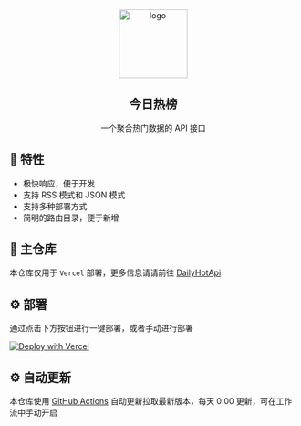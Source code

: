 <div align="center">
<img alt="logo" height="120" src="./public/favicon.png" width="120"/>
<h2>今日热榜</h2>
<p>一个聚合热门数据的 API 接口</p>
</div>

## 🚩 特性

- 极快响应，便于开发
- 支持 RSS 模式和 JSON 模式
- 支持多种部署方式
- 简明的路由目录，便于新增

## 👀 主仓库

本仓库仅用于 `Vercel` 部署，更多信息请请前往 [DailyHotApi](https://github.com/mdjhny/DailyHotApi)

## ⚙️ 部署

通过点击下方按钮进行一键部署，或者手动进行部署

[![Deploy with Vercel](https://vercel.com/button)](https://vercel.com/new/imsyys-projects/clone?repository-url=https%3A%2F%2Fgithub.com%2Fmdjhny%2FDailyHotApi-Vercel)

## ⚙️ 自动更新

本仓库使用 [GitHub Actions]([/actions](https://github.com/mdjhny/DailyHotApi-Vercel/actions)) 自动更新拉取最新版本，每天 0:00 更新，可在工作流中手动开启
